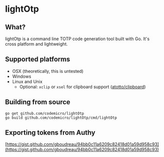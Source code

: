 # lightOtp

## What?
lightOtp is a command line TOTP code generation tool built with Go. It's cross platform and lightweight.

## Supported platforms
* OSX (theoretically, this is untested)
* Windows
* Linux and Unix 
  * Optional: `xclip` or `xsel` for clipboard support ([atotto/clipboard](https://github.com/atotto/clipboard))
  
## Building from source

```
go get github.com/codemicro/lightOtp
go build github.com/codemicro/lightOtp/cmd/lightOtp
```

## Exporting tokens from Authy

[https://gist.github.com/gboudreau/94bb0c11a6209c82418d01a59d958c93](https://gist.github.com/gboudreau/94bb0c11a6209c82418d01a59d958c93)
